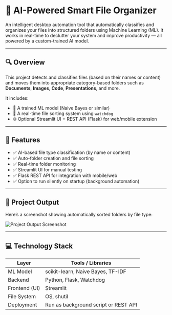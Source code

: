 # 📁 AI-Powered Smart File Organizer

An intelligent desktop automation tool that automatically classifies and organizes your files into structured folders using Machine Learning (ML). It works in real-time to declutter your system and improve productivity — all powered by a custom-trained AI model.

---

## 🔍 Overview

This project detects and classifies files (based on their names or content) and moves them into appropriate category-based folders such as **Documents**, **Images**, **Code**, **Presentations**, and more.

It includes:
- 🧠 A trained ML model (Naive Bayes or similar)
- 📂 A real-time file sorting system using `watchdog`
- 🌐 Optional Streamlit UI + REST API (Flask) for web/mobile extension

---

## 🧠 Features

- ✅ AI-based file type classification (by name or content)
- ✅ Auto-folder creation and file sorting
- ✅ Real-time folder monitoring
- ✅ Streamlit UI for manual testing
- ✅ Flask REST API for integration with mobile/web
- ✅ Option to run silently on startup (background automation)

---

## 📸 Project Output

Here’s a screenshot showing automatically sorted folders by file type:

![Project Output Screenshot]([https://github.com/aryanwagh9804/Ai-powered-Smart-File-Organizer/blob/main/Screenshot%202025-07-18%20095736.png])

---

## 💻 Technology Stack

| Layer         | Tools / Libraries                  |
|---------------|------------------------------------|
| ML Model      | scikit-learn, Naive Bayes, TF-IDF  |
| Backend       | Python, Flask, Watchdog            |
| Frontend (UI) | Streamlit                          |
| File System   | OS, shutil                         |
| Deployment    | Run as background script or REST API|


